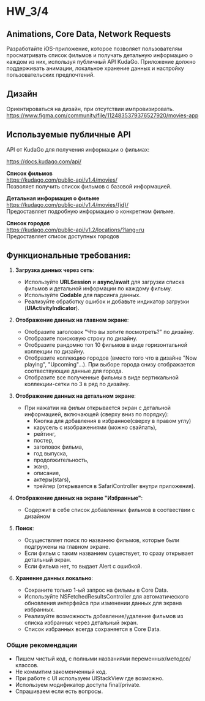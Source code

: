 # HW_3/4 

## Animations, Core Data, Network Requests

Разработайте iOS-приложение, которое позволяет пользователям просматривать список фильмов и получать детальную информацию о каждом из них, используя публичный API KudaGo. Приложение должно поддерживать анимации, локальное хранение данных и настройку пользовательских предпочтений.
## Дизайн 
Ориентироваться на дизайн, при отсутствии импровизировать.
https://www.figma.com/community/file/1124835379376527920/movies-app 
## Используемые публичные API
API от KudaGo для получения информации о фильмах:

https://docs.kudago.com/api/

**Список фильмов**  
https://kudago.com/public-api/v1.4/movies/  
Позволяет получить список фильмов с базовой информацией.

**Детальная информация о фильме**  
https://kudago.com/public-api/v1.4/movies/{id}/  
Предоставляет подробную информацию о конкретном фильме.

**Список городов**  
https://kudago.com/public-api/v1.2/locations/?lang=ru  
Предоставляет список доступных городов 

## Функциональные требования: 

1) **Загрузка данных через сеть**:
   * Используйте **URLSession** и **async/await** для загрузки списка фильмов и детальной информации по каждому фильму.
   * Используйте **Codable** для парсинга данных.
   * Реализуйте обработку ошибок и добавьте индикатор загрузки (**UIActivityIndicator**).

  
2) **Отображение данных на главном экране**:
   * Отобразите заголовок "Что вы хотите посмотреть?" по дизайну.
   * Отобразите поисковую строку по дизайну.
   * Отобразите рандомно топ 10 фильмов в виде горизонтальной коллекции по дизайну.
   * Отобразите коллекцию городов (вместо того что в дизайне "Now playing", "Upcoming"...). При выборе города снизу отображается соотвествующие данные для города.
   * Отобразите все полученные фильмы в виде вертикальной коллекции-сетки по 3 в ряд по дизайну.

4) **Отображение данных на детальном экране**:
   * При нажатии на фильм открывается экран с детальной информацией, включающей (сверху вниз по порядку):
     * Кнопка для добавления в избранное(сверху в правом углу) 
     * карусель с изображениями (можно свайпать),
     * рейтинг,
     * постер,
     * заголовок фильма,
     * год выпуска,
     * продолжительность,
     * жанр,
     * описание,
     * актеры(stars),
     * трейлер (открывается в SafariController внутри приложения).
    
5) **Отображение данных на экране "Избранные"**:
   * Содержит в себе список добавленных фильмов в соотвествии с дизайном
  
6) **Поиск**:
   * Осуществляет поиск по названию фильмов, которые были подгружены на главном экране.
   * Если фильм с таким названием существует, то сразу открывает детальный экран.
   * Если фильма нет, то выдает Alert с ошибкой. 
  
7) **Хранение данных локально**:
   * Сохраните только 1-ый запрос на фильмы в Core Data.
   * Используйте NSFetchedResultsController для автоматического обновления интерфейса при изменении данных для экрана избранных.
   * Реализуйте возможность добавление/удаление фильмов из списка избранных через детальный экран.
   * Список избранных всегда сохраняется в Core Data. 

 ### Общие рекомендации 

 * Пишем чистый код, с полными названиями переменных/методов/классов. 
 * Не коммитим закоменченный код. 
 * При работе с UI используем UIStackView где возможно.
 * Используем модификатор доступа final/private.
 * Спрашиваем если есть вопросы.


